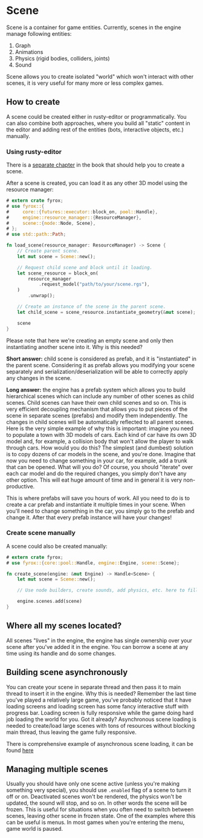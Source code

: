 # Scene 

Scene is a container for game entities. Currently, scenes in the engine manage following entities:

1) Graph
2) Animations
3) Physics (rigid bodies, colliders, joints)
4) Sound 

Scene allows you to create isolated "world" which won't interact with other scenes, it is very useful for many
more or less complex games.

## How to create

A scene could be created either in rusty-editor or programmatically. You can also combine both approaches, where
you build all "static" content in the editor and adding rest of the entities (bots, interactive objects, etc.)
manually.

### Using rusty-editor

There is a [separate chapter](../../rusty-editor/introduction.md) in the book that should help you to create a scene.

After a scene is created, you can load it as any other 3D model using the resource manager:

```rust
# extern crate fyrox;
# use fyrox::{
#     core::{futures::executor::block_on, pool::Handle},
#     engine::resource_manager::{ResourceManager},
#     scene::{node::Node, Scene},
# };
# use std::path::Path;

fn load_scene(resource_manager: ResourceManager) -> Scene {
    // Create parent scene.
    let mut scene = Scene::new();

    // Request child scene and block until it loading.
    let scene_resource = block_on(
        resource_manager
            .request_model("path/to/your/scene.rgs"),
    )
        .unwrap();

    // Create an instance of the scene in the parent scene.
    let child_scene = scene_resource.instantiate_geometry(&mut scene);

    scene
}
```

Please note that here we're creating an empty scene and only then instantiating another scene into it. Why is this
needed? 

**Short answer:** child scene is considered as prefab, and it is "instantiated" in the parent scene. Considering 
it as prefab allows you modifying your scene separately and serialization/deserialization will be able to correctly
apply any changes in the scene.

**Long answer:** the engine has a prefab system which allows you to build hierarchical scenes which can include any
number of other scenes as child scenes. Child scenes can have their own child scenes and so on. This is very 
efficient decoupling mechanism that allows you to put pieces of the scene in separate scenes (prefabs) and modify
them independently. The changes in child scenes will be automatically reflected to all parent scenes. Here is the
very simple example of why this is important: imagine you need to populate a town with 3D models of cars. Each
kind of car have its own 3D model and, for example, a collision body that won't allow the player to walk through
cars. How would you do this? The simplest (and dumbest) solution is to copy dozens of car models in the scene, and
you're done. Imagine that now you need to change something in your car, for example, add a trunk that can be opened.
What will you do? Of course, you should "iterate" over each car model and do the required changes, you simply don't have
any other option. This will eat huge amount of time and in general it is very non-productive.  

This is where prefabs will save you hours of work. All you need to do is to create a car prefab and instantiate it
multiple times in your scene. When you'll need to change something in the car, you simply go to the prefab and change
it. After that every prefab instance will have your changes!

### Create scene manually

A scene could also be created manually:

```rust
# extern crate fyrox;
# use fyrox::{core::pool::Handle, engine::Engine, scene::Scene};

fn create_scene(engine: &mut Engine) -> Handle<Scene> {
    let mut scene = Scene::new();

    // Use node builders, create sounds, add physics, etc. here to fill the scene.

    engine.scenes.add(scene)
}
```

## Where all my scenes located?

All scenes "lives" in the engine, the engine has single ownership over your scene after you've added it in the engine.
You can borrow a scene at any time using its handle and do some changes.

## Building scene asynchronously 

You can create your scene in separate thread and then pass it to main thread to insert it in the engine. Why this 
is needed? Remember the last time you've played a relatively large game, you've probably noticed that it have 
loading screens and loading screen has some fancy interactive stuff with progress bar. Loading screen is fully 
responsive while the game doing hard job loading the world for you. Got it already? Asynchronous scene loading is
needed to create/load large scenes with tons of resources without blocking main thread, thus leaving the game 
fully responsive. 

There is comprehensive example of asynchronous scene loading, it can be found 
[here](https://github.com/FyroxEngine/Fyrox/blob/master/examples/async.rs)  

## Managing multiple scenes

Usually you should have only one scene active (unless you're making something very special), you should use 
`.enabled` flag of a scene to turn it off or on. Deactivated scenes won't be rendered, the physics won't be
updated, the sound will stop, and so on. In other words the scene will be frozen. This is useful for situations
when you often need to switch between scenes, leaving other scene in frozen state. One of the examples where this
can be useful is menus. In most games when you're entering the menu, game world is paused. 